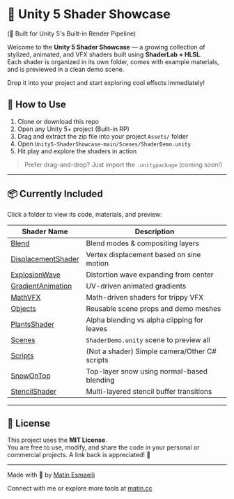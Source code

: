 # 🧩 Unity 5 Shader Showcase 
(🧰 Built for Unity 5's Built-in Render Pipeline)

Welcome to the **Unity 5 Shader Showcase** — a growing collection of stylized, animated, and VFX shaders built using **ShaderLab + HLSL**.  
Each shader is organized in its own folder, comes with example materials, and is previewed in a clean demo scene.  


Drop it into your project and start exploring cool effects immediately!


## 🔧 How to Use

1. Clone or download this repo
2. Open any Unity 5+ project (Built-in RP)
3. Drag and extract the zip file into your project `Assets/` folder
4. Open `Unity5-ShaderShowcase-main/Scenes/ShaderDemo.unity`
5. Hit play and explore the shaders in action

> Prefer drag-and-drop? Just import the `.unitypackage` (coming soon!)

---

## 📦 Currently Included

Click a folder to view its code, materials, and preview:

| Shader Name              | Description                                        |
|--------------------------|----------------------------------------------------|
| [Blend](https://github.com/MatinEsmaeili00/Unity5-ShaderShowcase/tree/main/Blend)                       | Blend modes & compositing layers              |
| [DisplacementShader](https://github.com/MatinEsmaeili00/Unity5-ShaderShowcase/tree/main/DisplacementShader) | Vertex displacement based on sine motion      |
| [ExplosionWave](https://github.com/MatinEsmaeili00/Unity5-ShaderShowcase/tree/main/ExplosionWave)       | Distortion wave expanding from center         |
| [GradientAnimation](https://github.com/MatinEsmaeili00/Unity5-ShaderShowcase/tree/main/GradientAnimation) | UV-driven animated gradients                  |
| [MathVFX](https://github.com/MatinEsmaeili00/Unity5-ShaderShowcase/tree/main/MathVFX)                   | Math-driven shaders for trippy VFX            |
| [Objects](https://github.com/MatinEsmaeili00/Unity5-ShaderShowcase/tree/main/Objects)                   | Reusable scene props and demo meshes          |
| [PlantsShader](https://github.com/MatinEsmaeili00/Unity5-ShaderShowcase/tree/main/PlantsShader)         | Alpha blending vs alpha clipping for leaves   |
| [Scenes](https://github.com/MatinEsmaeili00/Unity5-ShaderShowcase/tree/main/Scenes)                     | `ShaderDemo.unity` scene to preview all       |
| [Scripts](https://github.com/MatinEsmaeili00/Unity5-ShaderShowcase/tree/main/Scripts)                   | (Not a shader) Simple camera/Other C# scripts                  |
| [SnowOnTop](https://github.com/MatinEsmaeili00/Unity5-ShaderShowcase/tree/main/SnowOnTop)               | Top-layer snow using normal-based blending    |
| [StencilShader](https://github.com/MatinEsmaeili00/Unity5-ShaderShowcase/tree/main/StencilShader)       | Multi-layered stencil buffer transitions      |


---

## 📃 License

This project uses the **MIT License**.  
You are free to use, modify, and share the code in your personal or commercial projects. A link back is appreciated! 🙌

---

Made with 💙 by [Matin Esmaeili](https://github.com/MatinEsmaeili00)


Connect with me or explore more tools at [matin.cc](https://matin.cc)

